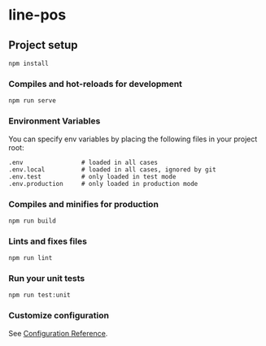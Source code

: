 # line-pos

## Project setup
```
npm install
```

### Compiles and hot-reloads for development
```
npm run serve
```

### Environment Variables
You can specify env variables by placing the following files in your project root:
```
.env                # loaded in all cases
.env.local          # loaded in all cases, ignored by git
.env.test           # only loaded in test mode
.env.production     # only loaded in production mode
```

### Compiles and minifies for production
```
npm run build
```

### Lints and fixes files
```
npm run lint
```

### Run your unit tests
```
npm run test:unit
```

### Customize configuration
See [Configuration Reference](https://cli.vuejs.org/config/).
